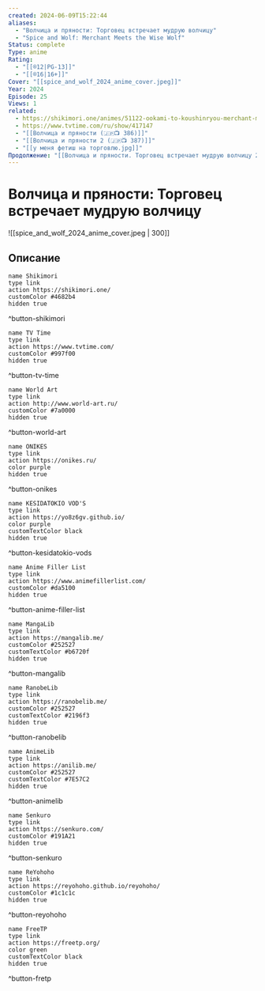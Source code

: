 ```yaml
---
created: 2024-06-09T15:22:44
aliases:
  - "Волчица и пряности: Торговец встречает мудрую волчицу"
  - "Spice and Wolf: Merchant Meets the Wise Wolf"
Status: complete
Type: anime
Rating:
  - "[[®️12|PG-13]]"
  - "[[®️16|16+]]"
Cover: "[[spice_and_wolf_2024_anime_cover.jpeg]]"
Year: 2024
Episode: 25
Views: 1
related:
  - https://shikimori.one/animes/51122-ookami-to-koushinryou-merchant-meets-the-wise-wolf
  - https://www.tvtime.com/ru/show/417147
  - "[[Волчица и пряности (🇯🇵📺 386)]]"
  - "[[Волчица и пряности 2 (🇯🇵📺 387)]]"
  - "[[у меня фетиш на торговлю.jpg]]"
Продолжение: "[[Волчица и пряности. Торговец встречает мудрую волчицу 2 (🇯🇵📺 823)]]"
---
```


# Волчица и пряности: Торговец встречает мудрую волчицу

![[spice_and_wolf_2024_anime_cover.jpeg | 300]]


## Описание



```button
name Shikimori
type link
action https://shikimori.one/
customColor #4682b4
hidden true
```
^button-shikimori

```button
name TV Time
type link
action https://www.tvtime.com/
customColor #997f00
hidden true
```
^button-tv-time

```button
name World Art
type link
action http://www.world-art.ru/
customColor #7a0000
hidden true
```
^button-world-art

```button
name ONIKES
type link
action https://onikes.ru/
color purple
hidden true
```
^button-onikes

```button
name KESIDATOKIO VOD'S
type link
action https://yo8z6gv.github.io/
color purple
customTextColor black
hidden true
```
^button-kesidatokio-vods

```button
name Anime Filler List
type link
action https://www.animefillerlist.com/
customColor #da5100
hidden true
```
^button-anime-filler-list

```button
name MangaLib
type link
action https://mangalib.me/
customColor #252527
customTextColor #b6720f
hidden true
```
^button-mangalib

```button
name RanobeLib
type link
action https://ranobelib.me/
customColor #252527
customTextColor #2196f3
hidden true
```
^button-ranobelib

```button
name AnimeLib
type link
action https://anilib.me/
customColor #252527
customTextColor #7E57C2
hidden true
```
^button-animelib

```button
name Senkuro
type link
action https://senkuro.com/
customColor #191A21
hidden true
```
^button-senkuro

```button
name ReYohoho
type link
action https://reyohoho.github.io/reyohoho/
customColor #1c1c1c
hidden true
```
^button-reyohoho

```button
name FreeTP
type link
action https://freetp.org/
color green
customTextColor black
hidden true
```
^button-fretp

